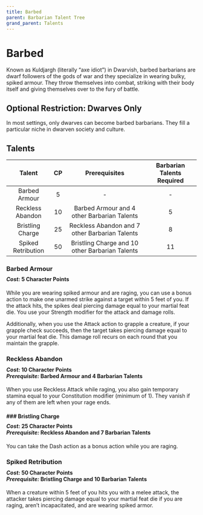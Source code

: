 ```yaml
---
title: Barbed
parent: Barbarian Talent Tree
grand_parent: Talents
---
```


# Barbed
Known as Kuldjargh (literally “axe idiot”) in Dwarvish, barbed barbarians are dwarf followers of the gods of war and they specialize in wearing bulky, spiked armour. They throw themselves into combat, striking with their body itself and giving themselves over to the fury of battle.

## Optional Restriction: Dwarves Only
In most settings, only dwarves can become barbed barbarians. They fill a particular niche in dwarven society and culture.

## Talents

| Talent | CP | Prerequisites | Barbarian Talents Required |
|:------:|:--:|:-------------:|:---------------------:|
| Barbed Armour | 5  | - | - |
| Reckless Abandon   | 10 | Barbed Armour and 4 other Barbarian Talents | 5 |
| Bristling Charge | 25 | Reckless Abandon and 7 other Barbarian Talents | 8 |
| Spiked Retribution | 50 | Bristling Charge and 10 other Barbarian Talents | 11 |

### Barbed Armour

<div style="margin-top:-10px;"></div>

#### *Cost:* 5 Character Points
While you are wearing spiked armour and are raging, you can use a bonus action to make one unarmed strike against a target within 5 feet of you. If the attack hits, the spikes deal piercing damage equal to your martial feat die. You use your Strength modifier for the attack and damage rolls.

Additionally, when you use the Attack action to grapple a creature, if your grapple check succeeds, then the target takes piercing damage equal to your martial feat die. This damage roll recurs on each round that you maintain the grapple.

### Reckless Abandon

<div style="margin-top:-10px;"></div>

#### *Cost:* 10 Character Points<br>*Prerequisite:* Barbed Armour and 4 Barbarian Talents
When you use Reckless Attack while raging, you also gain temporary stamina equal to your Constitution modifier (minimum of 1). They vanish if any of them are left when your rage ends.

#### ### Bristling Charge

<div style="margin-top:-10px;"></div>

#### *Cost:* 25 Character Points<br>*Prerequisite:* Reckless Abandon and 7 Barbarian Talents
You can take the Dash action as a bonus action while you are raging.

### Spiked Retribution

<div style="margin-top:-10px;"></div>

#### *Cost:* 50 Character Points<br>*Prerequisite:* Bristling Charge and 10 Barbarian Talents
When a creature within 5 feet of you hits you with a melee attack, the attacker takes piercing damage equal to your martial feat die if you are raging, aren’t incapacitated, and are wearing spiked armor.
